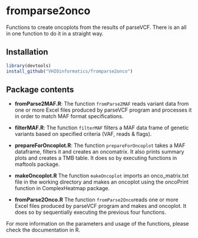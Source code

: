 # fromparse2onco

Functions to create oncoplots from the results of parseVCF. There is an all in one function to do it in a straight way.

## Installation

```r
library(devtools)
install_github("VHIOinformatics/fromparse2onco")
```


## Package contents

* **fromParse2MAF.R**: The function `fromParse2MAF` reads variant data from one or more Excel files produced by parseVCF program and processes it in order to match MAF format specifications.

* **filterMAF.R**: The function `filterMAF` filters a MAF data frame of genetic variants based on specified criteria (VAF, reads & flags).

* **prepareForOncoplot.R**: The function `prepareForOncoplot` takes a MAF dataframe, filters it and creates an oncomatrix. It also prints summary plots and creates a TMB table. It does so by executing functions in maftools package.

* **makeOncoplot.R** The function `makeOncoplot` imports an onco_matrix.txt file in the working directory and makes an oncoplot using the oncoPrint function in ComplexHeatmap package.

* **fromParse2Onco.R** The function `fromParse2Onco`reads one or more Excel files produced by parseVCF program and makes and oncoplot. It does so by sequentially executing the previous four functions.

For more information on the parameters and usage of the functions, please check the documentation in R.
